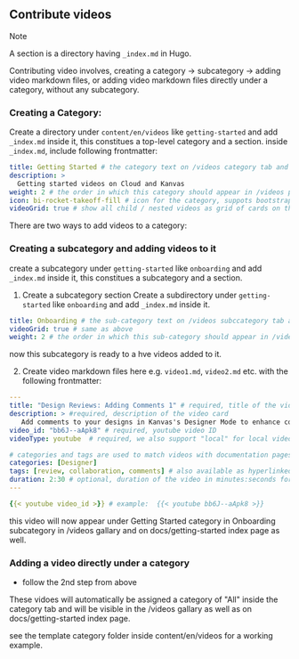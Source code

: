 ## Contribute videos

> [!Note]
> A section is a directory having `_index.md` in Hugo.

 
Contributing video involves, creating a category -> subcategory -> adding video markdown files, or adding video markdown files directly under a category, without any subcategory.

### Creating a Category: 
Create a directory under `content/en/videos` like `getting-started` and add `_index.md` inside it, this constitues a top-level category and a section.
inside `_index.md`, include following frontmatter: 

```yaml
title: Getting Started # the category text on /videos category tab and docs view in left sidebar
description: >
  Getting started videos on Cloud and Kanvas
weight: 2 # the order in which this category should appear in /videos page category tab and and docs view in left sidebar
icon: bi-rocket-takeoff-fill # icon for the category, suppots bootstrap icons, as well as local or remote assets
videoGrid: true # show all child / nested videos as grid of cards on this section's index page. for example here the videoGrid: true will show all videos inside getting-started/** as grid of video cards, ommiting of or setting it to false, presents a hyperlinked list of videos / sub-sections instead.
```

There are two ways to add videos to a category:

### Creating a subcategory and adding videos to it

create a subcategory under `getting-started` like `onboarding` and add `_index.md` inside it, this constitues a subcategory and a section.


1. Create a subcategory section
Create a subdirectory under `getting-started` like `onboarding` and add `_index.md` inside it.

```yaml
title: Onboarding # the sub-category text on /videos subccategory tab and docs view in left sidebar
videoGrid: true # same as above
weight: 2 # the order in which this sub-category should appear in /videos page subcategory tab and and docs view in left sidebar
```

now this subcategory is ready to a hve videos added to it. 

2. Create video markdown files here e.g. `video1.md`, `video2.md` etc. with the following frontmatter:

```yaml
---
title: "Design Reviews: Adding Comments 1" # required, title of the video card / list
description: > #required, description of the video card
   Add comments to your designs in Kanvas's Designer Mode to enhance collaboration and streamline design reviews. 
video_id: "bb6J--aApk8" # required, youtube video ID
videoType: youtube  # required, we also support "local" for local videos, but it's currenlty disabled.

# categories and tags are used to match videos with documentation pages, by scoring the relevance of the video to the documentation page.
categories: [Designer] 
tags: [review, collaboration, comments] # also available as hyperlinked tags in the video card as well as on individual video page
duration: 2:30 # optional, duration of the video in minutes:seconds format, "min" is automatically added to the end of the duration
---

{{< youtube video_id >}} # example:  {{< youtube bb6J--aApk8 >}}

```

this video will now appear under Getting Started category in Onboarding subcategory in /videos gallary and on docs/getting-started index page as well.

### Adding a video directly under a category

- follow the 2nd step from above

These vidoes will automatically be assigned a category of "All" inside the category tab and will be visible in the /videos gallary as well as on docs/getting-started index page.


see the template category folder inside content/en/videos for a working example.
